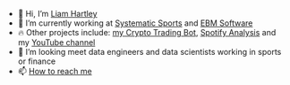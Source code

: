 - 👋 Hi, I’m [Liam Hartley](https://www.liamhartley.co.uk/)
- 🌱 I’m currently working at [Systematic Sports](https://github.com/Systematic-Sports) and [EBM Software](https://ebmsoftware.com)
- 🔥 Other projects include: [my Crypto Trading Bot](https://github.com/liamhartley/cryptotradingbot), [Spotify Analysis](https://github.com/liamhartley/spotify_analysis) and my [YouTube channel](https://www.youtube.com/channel/UC6NlcnUIj1jHhTO1MarsWpw)
- 👀 I’m looking meet data engineers and data scientists working in sports or finance
- 📫 [How to reach me](https://www.liamhartley.co.uk/about)


